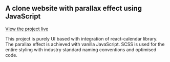 ## A clone website with parallax effect using JavaScript

[View the project live](https://practical-lalande-e2a253.netlify.app/)

This project is purely UI based with integration of react-calendar library. The parallax effect is achieved with vanilla JavaScript. SCSS is used for the entire styling with industry standard naming conventions and optimised code.
